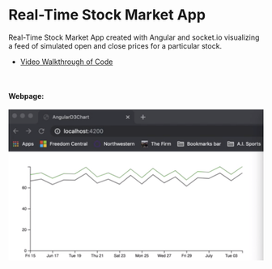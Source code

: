 Real-Time Stock Market App
================

Real-Time Stock Market App created with Angular and socket.io
visualizing a feed of simulated open and close prices for a particular
stock.

  - [Video Walkthrough of
    Code](https://northwestern.hosted.panopto.com/Panopto/Pages/Viewer.aspx?id=45d82938-65d5-4e59-99f1-ab4f00851644)

<br>

#### Webpage:

![linechart](https://raw.githubusercontent.com/papagorgio23/Northwestern/master/440%20-%20Application%20Engineering/Simulated%20Stock%20Market%20App/Marketchart.png)
